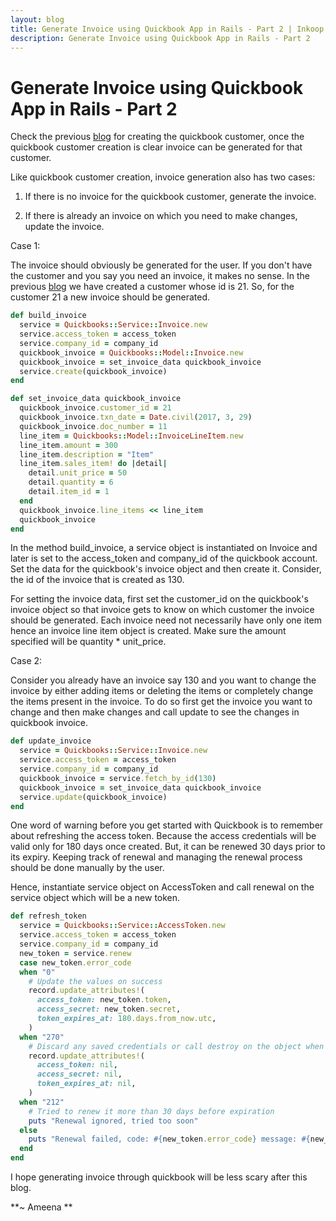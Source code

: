 ```yaml
---
layout: blog
title: Generate Invoice using Quickbook App in Rails - Part 2 | Inkoop
description: Generate Invoice using Quickbook App in Rails - Part 2
---
```


# Generate Invoice using Quickbook App in Rails - Part 2

Check the previous [blog](http://www.inkoop.in/blog/generate-invoice-using-quickbook-app-in-rails-1/) for creating the quickbook customer, once the quickbook customer creation is clear invoice can be generated for that customer.

Like quickbook customer creation, invoice generation also has two cases:

1) If there is no invoice for the quickbook customer, generate the invoice.

2) If there is already an invoice on which you need to make changes, update the invoice.

Case 1:

The invoice should obviously be generated for the user. If you don't have the customer and you say you need an invoice, it makes no sense. In the previous [blog](http://www.inkoop.in/blog/generate-invoice-using-quickbook-app-in-rails-1/) we have created a customer whose id is 21. So, for the customer 21 a new invoice should be generated.

```ruby
def build_invoice
  service = Quickbooks::Service::Invoice.new
  service.access_token = access_token
  service.company_id = company_id
  quickbook_invoice = Quickbooks::Model::Invoice.new
  quickbook_invoice = set_invoice_data quickbook_invoice
  service.create(quickbook_invoice)
end

def set_invoice_data quickbook_invoice
  quickbook_invoice.customer_id = 21
  quickbook_invoice.txn_date = Date.civil(2017, 3, 29)
  quickbook_invoice.doc_number = 11
  line_item = Quickbooks::Model::InvoiceLineItem.new
  line_item.amount = 300
  line_item.description = "Item"
  line_item.sales_item! do |detail|
    detail.unit_price = 50
    detail.quantity = 6
    detail.item_id = 1
  end
  quickbook_invoice.line_items << line_item
  quickbook_invoice
end
```

In the method build_invoice, a service object is instantiated on Invoice and later is set to the access_token and company_id of the quickbook account. Set the data for the quickbook's invoice object and then create it. Consider, the id of the invoice that is created as 130.

For setting the invoice data, first set the customer_id on the quickbook's invoice object so that invoice gets to know on which customer the invoice should be generated. Each invoice need not necessarily have only one item hence an invoice line item object is created. Make sure the amount specified will be quantity * unit_price.

Case 2:

Consider you already have an invoice say 130 and you want to change the invoice by either adding items or deleting the items or completely change the items present in the invoice. To do so first get the invoice you want to change and then make changes and call update to see the changes in quickbook invoice.

```ruby
def update_invoice
  service = Quickbooks::Service::Invoice.new
  service.access_token = access_token
  service.company_id = company_id
  quickbook_invoice = service.fetch_by_id(130)
  quickbook_invoice = set_invoice_data quickbook_invoice
  service.update(quickbook_invoice)
end
```
One word of warning before you get started with Quickbook is to remember about refreshing the access token. Because the access credentials will be valid only for 180 days once created. But, it can be renewed 30 days prior to its expiry. Keeping track of renewal and managing the renewal process should be done manually by the user.

Hence, instantiate service object on AccessToken and call renewal on the service object which will be a new token.

```ruby
def refresh_token
  service = Quickbooks::Service::AccessToken.new
  service.access_token = access_token
  service.company_id = company_id
  new_token = service.renew
  case new_token.error_code
  when "0"
    # Update the values on success
    record.update_attributes!(
      access_token: new_token.token,
      access_secret: new_token.secret,
      token_expires_at: 180.days.from_now.utc,
    )
  when "270"
    # Discard any saved credentials or call destroy on the object when access token is expired.
    record.update_attributes!(
      access_token: nil,
      access_secret: nil,
      token_expires_at: nil,
    )
  when "212"
    # Tried to renew it more than 30 days before expiration
    puts "Renewal ignored, tried too soon"
  else
    puts "Renewal failed, code: #{new_token.error_code} message: #{new_token.error_message}"
  end
end
```

I hope generating invoice through quickbook will be less scary after this blog.

**~ Ameena **
